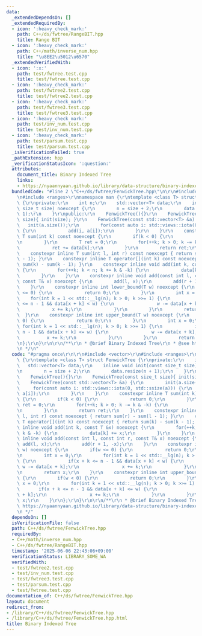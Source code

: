 ```yaml
---
data:
  _extendedDependsOn: []
  _extendedRequiredBy:
  - icon: ':heavy_check_mark:'
    path: C++/ds/fwtree/RangeBIT.hpp
    title: Range BIT
  - icon: ':heavy_check_mark:'
    path: C++/math/inverse_num.hpp
    title: "\u8EE2\u5012\u6570"
  _extendedVerifiedWith:
  - icon: ':x:'
    path: test/fwtree.test.cpp
    title: test/fwtree.test.cpp
  - icon: ':heavy_check_mark:'
    path: test/fwtree2.test.cpp
    title: test/fwtree2.test.cpp
  - icon: ':heavy_check_mark:'
    path: test/fwtree3.test.cpp
    title: test/fwtree3.test.cpp
  - icon: ':heavy_check_mark:'
    path: test/inv_num.test.cpp
    title: test/inv_num.test.cpp
  - icon: ':heavy_check_mark:'
    path: test/parsum.test.cpp
    title: test/parsum.test.cpp
  _isVerificationFailed: true
  _pathExtension: hpp
  _verificationStatusIcon: ':question:'
  attributes:
    document_title: Binary Indexed Tree
    links:
    - https://nyaannyaan.github.io/library/data-structure/binary-indexed-tree.hpp
  bundledCode: "#line 2 \"C++/ds/fwtree/FenwickTree.hpp\"\n\r\n#include <vector>\r\
    \n#include <ranges>\r\nnamespace man {\r\ntemplate <class T> struct FenwickTree\
    \ {\r\nprivate:\r\n    int n;\r\n    std::vector<T> data;\r\n    inline void init(const\
    \ size_t size) noexcept {\r\n        n = size + 2;\r\n        data.resize(n +\
    \ 1);\r\n    }\r\npublic:\r\n    FenwickTree(){}\r\n    FenwickTree(const size_t\
    \ size){ init(size); }\r\n    FenwickTree(const std::vector<T> &a) {\r\n     \
    \   init(a.size());\r\n        for(const auto i: std::views::iota(0, std::ssize(a)))\
    \ {\r\n            add(i, a[i]);\r\n        }\r\n    }\r\n    constexpr inline\
    \ T sum(int k) const noexcept {\r\n        if(k < 0) {\r\n            return 0;\r\
    \n        }\r\n        T ret = 0;\r\n        for(++k; k > 0; k -= k & -k) {\r\n\
    \            ret += data[k];\r\n        }\r\n        return ret;\r\n    }\r\n\
    \    constexpr inline T sum(int l, int r) const noexcept { return sum(r) - sum(l\
    \ - 1); }\r\n    constexpr inline T operator[](int k) const noexcept { return\
    \ sum(k) - sum(k - 1); }\r\n    constexpr inline void add(int k, const T &x) noexcept\
    \ {\r\n        for(++k; k < n; k += k & -k) {\r\n            data[k] += x;\r\n\
    \        }\r\n    }\r\n    constexpr inline void add(const int l, const int r,\
    \ const T& x) noexcept {\r\n        add(l, x);\r\n        add(r + 1, -x);\r\n\
    \    }\r\n    constexpr inline int lower_bound(T w) noexcept {\r\n        if(w\
    \ <= 0) {\r\n            return 0;\r\n        }\r\n        int x = 0;\r\n    \
    \    for(int k = 1 << std::__lg(n); k > 0; k >>= 1) {\r\n            if(x + k\
    \ <= n - 1 && data[x + k] < w) {\r\n                w -= data[x + k];\r\n    \
    \            x += k;\r\n            }\r\n        }\r\n        return x;\r\n  \
    \  }\r\n    constexpr inline int upper_bound(T w) noexcept {\r\n        if(w <\
    \ 0) {\r\n            return 0;\r\n        }\r\n        int x = 0;\r\n       \
    \ for(int k = 1 << std::__lg(n); k > 0; k >>= 1) {\r\n            if(x + k <=\
    \ n - 1 && data[x + k] <= w) {\r\n                w -= data[x + k];\r\n      \
    \          x += k;\r\n            }\r\n        }\r\n        return x;\r\n    }\r\
    \n};\r\n}\r\n\r\n/**\r\n * @brief Binary Indexed Tree\r\n * @see https://nyaannyaan.github.io/library/data-structure/binary-indexed-tree.hpp\r\
    \n */\n"
  code: "#pragma once\r\n\r\n#include <vector>\r\n#include <ranges>\r\nnamespace man\
    \ {\r\ntemplate <class T> struct FenwickTree {\r\nprivate:\r\n    int n;\r\n \
    \   std::vector<T> data;\r\n    inline void init(const size_t size) noexcept {\r\
    \n        n = size + 2;\r\n        data.resize(n + 1);\r\n    }\r\npublic:\r\n\
    \    FenwickTree(){}\r\n    FenwickTree(const size_t size){ init(size); }\r\n\
    \    FenwickTree(const std::vector<T> &a) {\r\n        init(a.size());\r\n   \
    \     for(const auto i: std::views::iota(0, std::ssize(a))) {\r\n            add(i,\
    \ a[i]);\r\n        }\r\n    }\r\n    constexpr inline T sum(int k) const noexcept\
    \ {\r\n        if(k < 0) {\r\n            return 0;\r\n        }\r\n        T\
    \ ret = 0;\r\n        for(++k; k > 0; k -= k & -k) {\r\n            ret += data[k];\r\
    \n        }\r\n        return ret;\r\n    }\r\n    constexpr inline T sum(int\
    \ l, int r) const noexcept { return sum(r) - sum(l - 1); }\r\n    constexpr inline\
    \ T operator[](int k) const noexcept { return sum(k) - sum(k - 1); }\r\n    constexpr\
    \ inline void add(int k, const T &x) noexcept {\r\n        for(++k; k < n; k +=\
    \ k & -k) {\r\n            data[k] += x;\r\n        }\r\n    }\r\n    constexpr\
    \ inline void add(const int l, const int r, const T& x) noexcept {\r\n       \
    \ add(l, x);\r\n        add(r + 1, -x);\r\n    }\r\n    constexpr inline int lower_bound(T\
    \ w) noexcept {\r\n        if(w <= 0) {\r\n            return 0;\r\n        }\r\
    \n        int x = 0;\r\n        for(int k = 1 << std::__lg(n); k > 0; k >>= 1)\
    \ {\r\n            if(x + k <= n - 1 && data[x + k] < w) {\r\n               \
    \ w -= data[x + k];\r\n                x += k;\r\n            }\r\n        }\r\
    \n        return x;\r\n    }\r\n    constexpr inline int upper_bound(T w) noexcept\
    \ {\r\n        if(w < 0) {\r\n            return 0;\r\n        }\r\n        int\
    \ x = 0;\r\n        for(int k = 1 << std::__lg(n); k > 0; k >>= 1) {\r\n     \
    \       if(x + k <= n - 1 && data[x + k] <= w) {\r\n                w -= data[x\
    \ + k];\r\n                x += k;\r\n            }\r\n        }\r\n        return\
    \ x;\r\n    }\r\n};\r\n}\r\n\r\n/**\r\n * @brief Binary Indexed Tree\r\n * @see\
    \ https://nyaannyaan.github.io/library/data-structure/binary-indexed-tree.hpp\r\
    \n */"
  dependsOn: []
  isVerificationFile: false
  path: C++/ds/fwtree/FenwickTree.hpp
  requiredBy:
  - C++/math/inverse_num.hpp
  - C++/ds/fwtree/RangeBIT.hpp
  timestamp: '2025-06-06 22:43:06+09:00'
  verificationStatus: LIBRARY_SOME_WA
  verifiedWith:
  - test/fwtree2.test.cpp
  - test/inv_num.test.cpp
  - test/fwtree3.test.cpp
  - test/parsum.test.cpp
  - test/fwtree.test.cpp
documentation_of: C++/ds/fwtree/FenwickTree.hpp
layout: document
redirect_from:
- /library/C++/ds/fwtree/FenwickTree.hpp
- /library/C++/ds/fwtree/FenwickTree.hpp.html
title: Binary Indexed Tree
---
```

